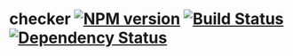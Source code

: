 # checker [![NPM version](https://badge.fury.io/js/checker.png)](http://badge.fury.io/js/checker) [![Build Status](https://travis-ci.org/kaelzhang/node-checker.png?branch=master)](https://travis-ci.org/kaelzhang/node-checker) [![Dependency Status](https://gemnasium.com/kaelzhang/node-checker.png)](https://gemnasium.com/kaelzhang/node-checker)